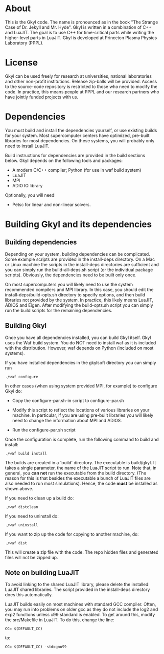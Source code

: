 # About

This is the Gkyl code. The name is pronounced as in the book "The
Strange Case of Dr. Jekyll and Mr. Hyde". Gkyl is written in a
combination of C++ and LuaJIT. The goal is to use C++ for
time-critical parts while writing the higher-level parts in
LuaJIT. Gkyl is developed at Princeton Plasma Physics Laboratory
(PPPL).

# License

Gkyl can be used freely for research at universities, national
laboratories and other non-profit institutions. Release zip-balls will
be provided. Access to the source-code repository is restricted to
those who need to modify the code. In practice, this means people at
PPPL and our research partners who have jointly funded projects with
us.

# Dependencies

You must build and install the dependencies yourself, or use existing
builds for your system. Most supercomputer centers have optimized,
pre-built libraries for most dependencies. On these systems, you will
probably only need to install LuaJIT.

Build instructions for dependencies are provided in the build sections
below. Gkyl depends on the following tools and packages:

- A modern C/C++ compiler; Python (for use in waf build system)
- LuaJIT
- MPI
- ADIO IO library

Optionally, you will need

- Petsc for linear and non-linear solvers.

# Building Gkyl and its dependencies

## Building dependencies

Depending on your system, building dependencies can be
complicated. Some example scripts are provided in the install-deps
directory. On a Mac or Linux machine the scripts in the install-deps
directories are sufficient and you can simply run the
build-all-deps.sh script (or the individual package
scripts). Obviously, the dependencies need to be built only once.

On most supercomputers you will likely need to use the system
recommended compilers and MPI library. In this case, you should edit
the install-deps/build-opts.sh directory to specify options, and then
build libraries not provided by the system. In practice, this likely
means LuaJIT, ADIOS and Eigen. After modifying the build-opts.sh
script you can simply run the build scripts for the remaining
dependencies.

## Building Gkyl

Once you have all dependencies installed, you can build Gkyl
itself. Gkyl uses the Waf build system. You do NOT need to install waf
as it is included with the distribution. However, waf depends on
Python (included on most systems).

If you have installed dependencies in the gkylsoft directory you can
simply run

~~~~~~~
./waf configure
~~~~~~~

In other cases (when using system provided MPI, for example) to
configure Gkyl do:

- Copy the configure-par.sh-in script to configure-par.sh

- Modify this script to reflect the locations of various libraries on
  your machine. In particular, if you are using pre-built libraries
  you will likely need to change the information about MPI and ADIOS.

- Run the configure-par.sh script

Once the configuration is complete, run the following command to build
and install:

~~~~~~~
./waf build install
~~~~~~~

The builds are created in a 'build' directory. The executable is
build/gkyl. It takes a single parameter, the name of the LuaJIT script
to run. Note that, in general, you **can not** run the executable from
the build directory. (The reason for this is that besides the
executable a bunch of LuaJIT files are also needed to run most
simulations). Hence, the code **must** be installed as shown above.

If you need to clean up a build do:

~~~~~~~
./waf distclean
~~~~~~~

If you need to uninstall do:

~~~~~~~
./waf uninstall
~~~~~~~

If you want to zip up the code for copying to another machine, do:

~~~~~~~
./waf dist
~~~~~~~

This will create a zip file with the code. The repo hidden files and
generated files will not be zipped up.

## Note on building LuaJIT

To avoid linking to the shared LuaJIT library, please delete the
installed LuaJIT shared libraries. The script provided in the
install-deps directory does this automatically.

LuaJIT builds easily on most machines with standard GCC
compiler. Often, you may run into problems on older gcc as they do not
include the log2 and exp2 functions unless c99 standard is enabled. To
get around this, modify the src/Makefile in LuaJIT. To do this, change
the line:

~~~~~~~
CC= $(DEFAULT_CC)
~~~~~~~

to:

~~~~~~~
CC= $(DEFAULT_CC) -std=gnu99
~~~~~~~
